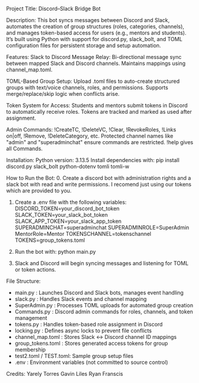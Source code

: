 Project Title: 
Discord–Slack Bridge Bot


Description:
 This bot syncs messages between Discord and Slack, automates the creation of group structures (roles, categories, channels), and manages token-based access for users (e.g., mentors and students).
 It’s built using Python with support for discord.py, slack_bolt, and TOML configuration files for persistent storage and setup automation.

Features:
Slack to Discord Message Relay:
    Bi-directional message sync between mapped Slack and Discord channels.
    Maintains mappings using channel_map.toml.

TOML-Based Group Setup:
    Upload .toml files to auto-create structured groups with text/voice channels, roles, and permissions.
    Supports merge/replace/skip logic when conflicts arise.

Token System for Access:
    Students and mentors submit tokens in Discord to automatically receive roles.
    Tokens are tracked and marked as used after assignment.

Admin Commands:
    !CreateTC, !DeleteVC, !Clear, !RevokeRoles, !Links on|off, !Remove, !DeleteCategory, etc.
    Protected channel names like "admin" and "superadminchat" ensure commands are restricted.
    !help gives all Commands.

Installation:
 Python version: 3.13.5
 Install dependencies with:
    pip install discord.py slack_bolt python-dotenv tomli tomli-w

How to Run the Bot:
0. Create a discord bot with administration rights and a slack bot with read and write permissions.
   I recomend just using our tokens which are provided to you. 
   
1. Create a .env file with the following variables:
    DISCORD_TOKEN=your_discord_bot_token
    SLACK_TOKEN=your_slack_bot_token
    SLACK_APP_TOKEN=your_slack_app_token
    SUPERADMINCHAT=superadminchat
    SUPERADMINROLE=SuperAdmin
    MentorRole=Mentor
    TOKENSCHANNEL=tokenschannel
    TOKENS=group_tokens.toml

2. Run the bot with:
    python main.py

3. Slack and Discord will begin syncing messages and listening for TOML or token actions.

File Structure:
- main.py              : Launches Discord and Slack bots, manages event handling
- slack.py             : Handles Slack events and channel mapping
- SuperAdmin.py        : Processes TOML uploads for automated group creation
- Commands.py          : Discord admin commands for roles, channels, and token management
- tokens.py            : Handles token-based role assignment in Discord
- locking.py           : Defines async locks to prevent file conflicts
- channel_map.toml     : Stores Slack <-> Discord channel ID mappings
- group_tokens.toml    : Stores generated access tokens for group membership
- test2.toml / TEST.toml: Sample group setup files
- .env                 : Environment variables (not committed to source control)

Credits:
Yarely Torres
Gavin Liles
Ryan Franscis


